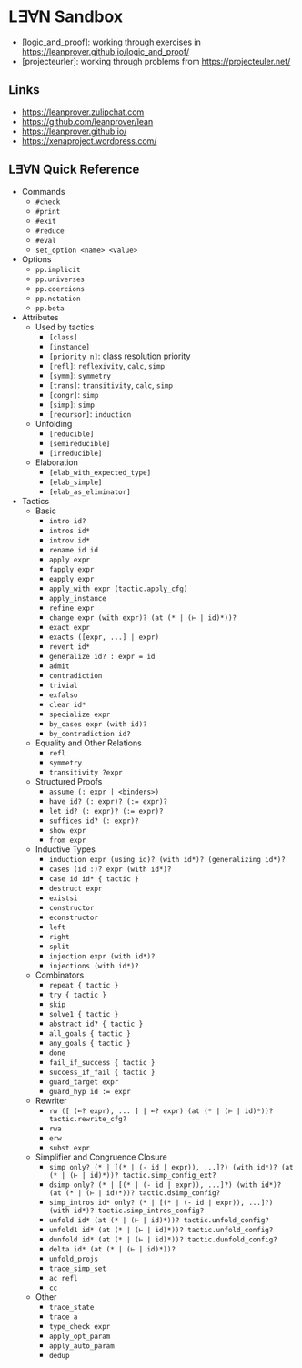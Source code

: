 # L∃∀N Sandbox

- [logic_and_proof]: working through exercises in https://leanprover.github.io/logic_and_proof/
- [projecteurler]: working through problems from https://projecteuler.net/

## Links

- https://leanprover.zulipchat.com
- https://github.com/leanprover/lean
- https://leanprover.github.io/
- https://xenaproject.wordpress.com/

## L∃∀N Quick Reference

- Commands
  - `#check`
  - `#print`
  - `#exit`
  - `#reduce`
  - `#eval`
  - `set_option <name> <value>`
- Options
  - `pp.implicit`
  - `pp.universes`
  - `pp.coercions`
  - `pp.notation`
  - `pp.beta`
- Attributes
  - Used by tactics
    - `[class]`
    - `[instance]`
    - `[priority n]`: class resolution priority
    - `[refl]`: `reflexivity`, `calc`, `simp`
    - `[symm]`: `symmetry`
    - `[trans]`: `transitivity`, `calc`, `simp`
    - `[congr]`: `simp`
    - `[simp]`: `simp`
    - `[recursor]`: `induction`
  - Unfolding
    - `[reducible]`
    - `[semireducible]`
    - `[irreducible]`
  - Elaboration
    - `[elab_with_expected_type]`
    - `[elab_simple]`
    - `[elab_as_eliminator]`
- Tactics
  - Basic
    - `intro id?`
    - `intros id*`
    - `introv id*`
    - `rename id id`
    - `apply expr`
    - `fapply expr`
    - `eapply expr`
    - `apply_with expr (tactic.apply_cfg)`
    - `apply_instance`
    - `refine expr`
    - `change expr (with expr)? (at (* | (⊢ | id)*))?`
    - `exact expr`
    - `exacts ([expr, ...] | expr)`
    - `revert id*`
    - `generalize id? : expr = id`
    - `admit`
    - `contradiction`
    - `trivial`
    - `exfalso`
    - `clear id*`
    - `specialize expr`
    - `by_cases expr (with id)?`
    - `by_contradiction id?`
  - Equality and Other Relations
    - `refl`
    - `symmetry`
    - `transitivity ?expr`
  - Structured Proofs
    - `assume (: expr | <binders>)`
    - `have id? (: expr)? (:= expr)?`
    - `let id? (: expr)? (:= expr)?`
    - `suffices id? (: expr)?`
    - `show expr`
    - `from expr`
  - Inductive Types
    - `induction expr (using id)? (with id*)? (generalizing id*)?`
    - `cases (id :)? expr (with id*)?`
    - `case id id* { tactic }`
    - `destruct expr`
    - `existsi`
    - `constructor`
    - `econstructor`
    - `left`
    - `right`
    - `split`
    - `injection expr (with id*)?`
    - `injections (with id*)?`
  - Combinators
    - `repeat { tactic }`
    - `try { tactic }`
    - `skip`
    - `solve1 { tactic }`
    - `abstract id? { tactic }`
    - `all_goals { tactic }`
    - `any_goals { tactic }`
    - `done`
    - `fail_if_success { tactic }`
    - `success_if_fail { tactic }`
    - `guard_target expr`
    - `guard_hyp id := expr`
  - Rewriter
    - `rw ([ (←? expr), ... ] | ←? expr) (at (* | (⊢ | id)*))? tactic.rewrite_cfg?`
    - `rwa`
    - `erw`
    - `subst expr`
  - Simplifier and Congruence Closure
    - `simp only? (* | [(* | (- id | expr)), ...]?) (with id*)? (at (* | (⊢ | id)*))? tactic.simp_config_ext?`
    - `dsimp only? (* | [(* | (- id | expr)), ...]?) (with id*)? (at (* | (⊢ | id)*))? tactic.dsimp_config?`
    - `simp_intros id* only? (* | [(* | (- id | expr)), ...]?) (with id*)? tactic.simp_intros_config?`
    - `unfold id* (at (* | (⊢ | id)*))? tactic.unfold_config?`
    - `unfold1 id* (at (* | (⊢ | id)*))? tactic.unfold_config?`
    - `dunfold id* (at (* | (⊢ | id)*))? tactic.dunfold_config?`
    - `delta id* (at (* | (⊢ | id)*))?`
    - `unfold_projs`
    - `trace_simp_set`
    - `ac_refl`
    - `cc`
  - Other
    - `trace_state`
    - `trace a`
    - `type_check expr`
    - `apply_opt_param`
    - `apply_auto_param`
    - `dedup`